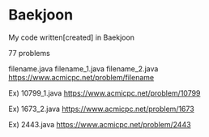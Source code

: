 # Baekjoon
My code written[created] in Baekjoon

77 problems

filename.java
filename_1.java
filename_2.java
https://www.acmicpc.net/problem/filename

Ex) 10799_1.java
https://www.acmicpc.net/problem/10799

Ex) 1673_2.java
https://www.acmicpc.net/problem/1673

Ex) 2443.java
https://www.acmicpc.net/problem/2443
